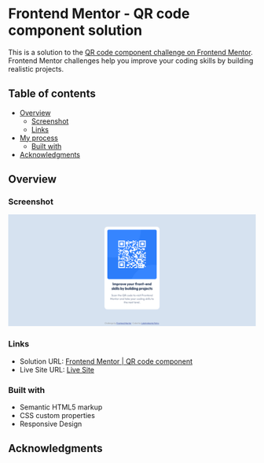 # Frontend Mentor - QR code component solution

This is a solution to the [QR code component challenge on Frontend Mentor](https://www.frontendmentor.io/challenges/qr-code-component-iux_sIO_H). Frontend Mentor challenges help you improve your coding skills by building realistic projects. 

## Table of contents

- [Overview](#overview)
  - [Screenshot](#screenshot)
  - [Links](#links)
- [My process](#my-process)
  - [Built with](#built-with)
- [Acknowledgments](#acknowledgments)

## Overview

### Screenshot

![](./screenshot/screenshot-desktop.png)

### Links

- Solution URL: [Frontend Mentor | QR code component](https://www.frontendmentor.io/solutions/qrcodecomponent-zHJEi7C1rp)
- Live Site URL: [Live Site](https://qr-code-component-two-pink.vercel.app)

### Built with

- Semantic HTML5 markup
- CSS custom properties
- Responsive Design

## Acknowledgments
